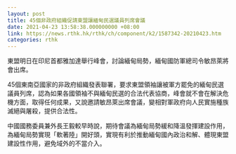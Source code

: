 ```yaml
---
layout: post
title: 45個非政府組織促請東盟讓緬甸民選議員列席會議
date: 2021-04-23 13:58:38.000000000 +08:00
link: https://news.rthk.hk/rthk/ch/component/k2/1587342-20210423.htm
categories: rthk
---
```


東盟明日在印尼首都雅加達舉行峰會，討論緬甸局勢，緬甸國防軍總司令敏昂萊將會出席。

45個東南亞國家的非政府組織發表聯署，要求東盟領袖讓被軍方罷免的緬甸民選議員列席，認為如果各國領袖不與緬甸民選的合法代表協商，峰會就不會在解決危機方面，取得任何成果，又說邀請敏昂萊出席會議，變相對軍政府向人民實施種族滅絕與屠殺，提供合法性。

中國國務委員兼外長王毅較早時說，期待會議為緬甸局勢緩和降溫發揮建設作用，為緬甸局勢實現「軟著陸」開好頭，實現有利於推動緬甸國內政治和解、體現東盟建設性作用，避免域外的不當介入。
